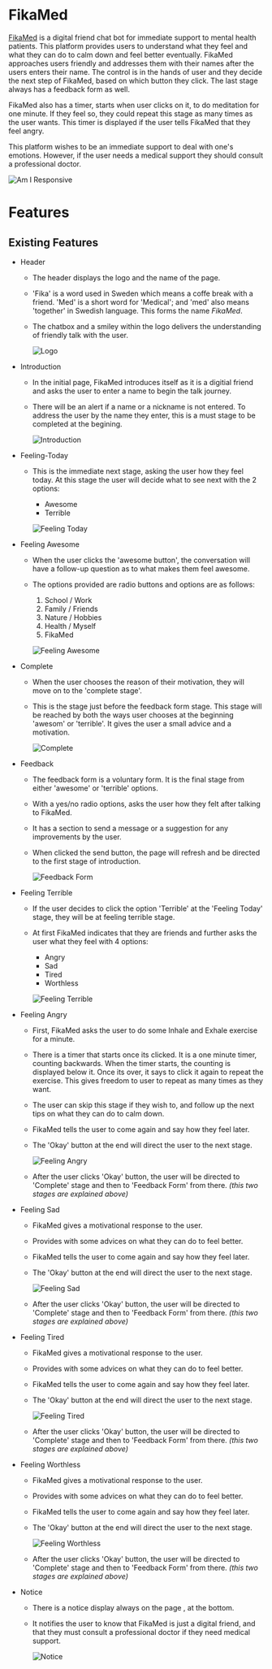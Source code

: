 # **FikaMed** 
[FikaMed](https://mervekucukzoroglu.github.io/FikaMed/) is a digital friend chat bot for immediate support to mental health patients. This platform provides users to understand what they feel and what they can do to calm down and feel better eventually. FikaMed approaches users friendly and addresses them with their names after the users enters their name. The control is in the hands of user and they decide the next step of FikaMed, based on which button they click. The last stage always has a feedback form as well.

FikaMed also has a timer, starts when user clicks on it, to do meditation for one minute. If they feel so, they could repeat this stage as many times as the user wants. This timer is displayed if the user tells FikaMed that they feel angry. 

This platform wishes to be an immediate support to deal with one's emotions. However, if the user needs a medical support they should consult a professional doctor.

![Am I Responsive](assets/images/amiresponsive.png)

# Features
## Existing Features
* Header
    * The header displays the logo and the name of the page. 
    * 'Fika' is a word used in Sweden which means a coffe break with a friend. 'Med' is a short word for 'Medical'; and 'med' also means 'together' in Swedish language. This forms the name *FikaMed*.
    * The chatbox and a smiley within the logo delivers the understanding of friendly talk with the user.

        ![Logo](assets/images/logo3.png)

* Introduction 
    * In the initial page, FikaMed introduces itself as it is a digitial friend and asks the user to enter a name to begin the talk journey. 
    * There will be an alert if a name or a nickname is not entered. To address the user by the name they enter, this is a must stage to be completed at the begining. 

        ![Introduction](assets/images/introduction.png)
* Feeling-Today
    * This is the immediate next stage, asking the user how they feel today. At this stage the user will decide what to see next with the 2 options: 
        * Awesome 
        * Terrible

        ![Feeling Today](assets/images/feelingToday.png)
    
* Feeling Awesome 
    * When the user clicks the 'awesome button', the conversation will have a follow-up question as to what makes them feel awesome. 
    * The options provided are radio buttons and options are as follows:
        1. School / Work
        2. Family / Friends 
        3. Nature / Hobbies
        4. Health / Myself
        5. FikaMed

        ![Feeling Awesome](assets/images/awesome.png)

* Complete
    * When the user chooses the reason of their motivation, they will move on to the 'complete stage'. 
    * This is the stage just before the feedback form stage. This stage will be reached by both the ways user chooses at the beginning 'awesom' or 'terrible'. It gives the user a small advice and a motivation. 

        ![Complete](assets/images/complete.png)

* Feedback
    * The feedback form is a voluntary form. It is the final stage from either 'awesome' or 'terrible' options. 
    * With a yes/no radio options, asks the user how they felt after talking to FikaMed. 
    * It has a section to send a message or a suggestion for any improvements by the user.
    * When clicked the send button, the page will refresh and be directed to the first stage of introduction.

        ![Feedback Form](assets/images/feedback.png)

* Feeling Terrible 
    * If the user decides to click the option 'Terrible' at the 'Feeling Today' stage, they will be at feeling terrible stage. 
    * At first FikaMed indicates that they are friends and further asks the user what they feel with 4 options: 
        * Angry
        * Sad
        * Tired
        * Worthless 

        ![Feeling Terrible](assets/images/terrible.png)

* Feeling Angry
    * First, FikaMed asks the user to do some Inhale and Exhale exercise for a minute.
    * There is a timer that starts once its clicked. It is a one minute timer, counting backwards. When the timer starts, the counting is displayed below it. Once its over, it says to click it again to repeat the exercise. This gives freedom to user to repeat as many times as they want.
    * The user can skip this stage if they wish to, and follow up the next tips on what they can do to calm down. 
    * FikaMed tells the user to come again and say how they feel later. 
    * The 'Okay' button at the end will direct the user to the next stage.

        ![Feeling Angry](assets/images/angry.png)

    * After the user clicks 'Okay' button, the user will be directed to 'Complete' stage and then to 'Feedback Form' from there. _(this two stages are explained above)_

* Feeling Sad
    * FikaMed gives a motivational response to the user.
    * Provides with some advices on what they can do to feel better. 
    * FikaMed tells the user to come again and say how they feel later. 
    * The 'Okay' button at the end will direct the user to the next stage.

        ![Feeling Sad](assets/images/sad.png)

    * After the user clicks 'Okay' button, the user will be directed to 'Complete' stage and then to 'Feedback Form' from there. _(this two stages are explained above)_

* Feeling Tired
    * FikaMed gives a motivational response to the user.
    * Provides with some advices on what they can do to feel better. 
    * FikaMed tells the user to come again and say how they feel later. 
    * The 'Okay' button at the end will direct the user to the next stage.

        ![Feeling Tired](assets/images/tired.png)
        
    * After the user clicks 'Okay' button, the user will be directed to 'Complete' stage and then to 'Feedback Form' from there. _(this two stages are explained above)_
    
* Feeling Worthless
    * FikaMed gives a motivational response to the user.
    * Provides with some advices on what they can do to feel better. 
    * FikaMed tells the user to come again and say how they feel later. 
    * The 'Okay' button at the end will direct the user to the next stage.

        ![Feeling Worthless](assets/images/worthless.png)
        
    * After the user clicks 'Okay' button, the user will be directed to 'Complete' stage and then to 'Feedback Form' from there. _(this two stages are explained above)_

* Notice 
    * There is a notice display always on the page , at the bottom. 
    * It notifies the user to know that FikaMed is just a digital friend, and that they must consult a professional doctor if they need medical support.  

        ![Notice](assets/images/notice.png)